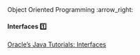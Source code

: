<link rel="stylesheet" href="{{baseUrl}}/css/textbook.css">

<div class="website-content">

<div id="path">Object Oriented Programming :arrow_right: </div>

<div id="title">

#### Interfaces :one:

</div>

<div id="body">

<dynamic-panel src="../../oopDesign/inheritance/interfaces/embed.md" header="OOP: Inheritance: Interfaces" is-open></dynamic-panel>

<p/>

[Oracle’s Java Tutorials: Interfaces](https://docs.oracle.com/javase/tutorial/java/IandI/createinterface.html)

</div>

</div>
